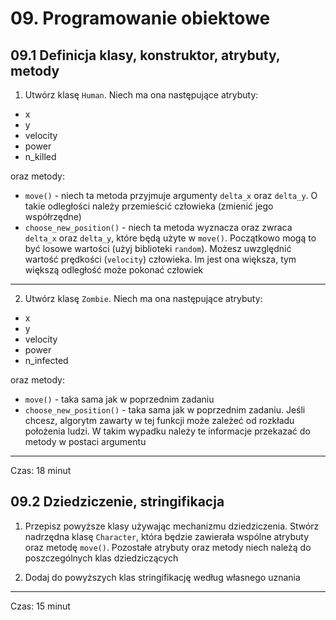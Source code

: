 # 09. Programowanie obiektowe
## 09.1 Definicja klasy, konstruktor, atrybuty, metody

1. Utwórz klasę `Human`. Niech ma ona następujące atrybuty:
- x
- y
- velocity
- power
- n_killed

oraz metody:

- `move()` - niech ta metoda przyjmuje argumenty `delta_x` oraz `delta_y`. O takie odległości należy przemieścić człowieka (zmienić jego współrzędne)
- `choose_new_position()` - niech ta metoda wyznacza oraz zwraca `delta_x` oraz `delta_y`, które będą użyte w `move()`. Początkowo mogą to być losowe wartości (użyj biblioteki `random`). Możesz uwzględnić wartość prędkości (`velocity`) człowieka. Im jest ona większa, tym większą odległość może pokonać człowiek

---

2. Utwórz klasę `Zombie`. Niech ma ona następujące atrybuty:
- x
- y
- velocity
- power
- n_infected

oraz metody:
- `move()` - taka sama jak w poprzednim zadaniu
- `choose_new_position()` - taka sama jak w poprzednim zadaniu. Jeśli chcesz, algorytm zawarty w tej funkcji może zależeć od rozkładu położenia ludzi. W takim wypadku należy te informacje przekazać do metody w postaci argumentu

---
Czas: 18 minut

## 09.2 Dziedziczenie, stringifikacja
1. Przepisz powyższe klasy używając mechanizmu dziedziczenia. Stwórz nadrzędna klasę `Character`, która będzie zawierała wspólne atrybuty oraz metodę `move()`. Pozostałe atrybuty oraz metody niech należą do poszczególnych klas dziedziczących

2. Dodaj do powyższych klas stringifikację według własnego uznania

---
Czas: 15 minut
